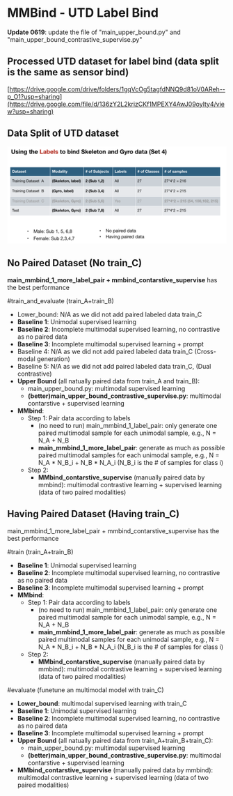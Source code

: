 # MMBind - UTD Label Bind

**Update 0619**: update the file of "main_upper_bound.py" and "main_upper_bound_contrastive_supervise.py"

## Processed UTD dataset for label bind (data split is the same as sensor bind)
[https://drive.google.com/drive/folders/1gqVcOg5tagfdNNQ9d81oV0AReh--p_O1?usp=sharing](https://drive.google.com/file/d/136zY2L2krizCKf1MPEXY4AwJ09oylty4/view?usp=sharing)

## Data Split of UTD dataset

<p align="center" >
	<img src="./dataset-split-UTD-label-bind.png" width="800">
</p>


## No Paired Dataset (No train_C)
**main_mmbind_1_more_label_pair + mmbind_contarstive_supervise** has the best performance

#train_and_evaluate (train_A+train_B)
- Lower_bound: N/A as we did not add paired labeled data train_C
- **Baseline 1**: Unimodal supervised learning 
- **Baseline 2**: Incomplete multimodal supervised learning, no contrastive as no paired data
- **Baseline 3**: Incomplete multimodal supervised learning + prompt
- Baseline 4: N/A as we did not add paired labeled data train_C (Cross-modal generation)
- Baseline 5: N/A as we did not add paired labeled data train_C, (Dual contrastive)
- **Upper Bound** (all natually paired data from train_A and train_B): 
  * main_upper_bound.py: multimodal supervised learning
  * **(better)main_upper_bound_contrastive_supervise.py**: multimodal contarstive + supervised learning
- **MMbind**:
  * Step 1: Pair data according to labels
     * (no need to run) main_mmbind_1_label_pair: only generate one paired multimodal sample for each unimodal sample, e.g., N = N_A + N_B
     * **main_mmbind_1_more_label_pair**: generate as much as possible paired multimodal samples for each unimodal sample, e.g., N = N_A * N_B_i + N_B * N_A_i (N_B_i is the # of samples for class i)
  * Step 2:
    * **MMbind_contarstive_supervise** (manually paired data by mmbind): multimodal contrastive learning + supervised learning (data of two paired modalities)

## Having Paired Dataset (Having train_C)
main_mmbind_1_more_label_pair + mmbind_contarstive_supervise has the best performance

#train (train_A+train_B)
- **Baseline 1**: Unimodal supervised learning 
- **Baseline 2**: Incomplete multimodal supervised learning, no contrastive as no paired data
- **Baseline 3**: Incomplete multimodal supervised learning + prompt
- **MMbind**:
  * Step 1: Pair data according to labels
       * (no need to run) main_mmbind_1_label_pair: only generate one paired multimodal sample for each unimodal sample, e.g., N = N_A + N_B
       * **main_mmbind_1_more_label_pair**: generate as much as possible paired multimodal samples for each unimodal sample, e.g., N = N_A * N_B_i + N_B * N_A_i (N_B_i is the # of samples for class i)
  * Step 2:
    * **MMbind_contarstive_supervise** (manually paired data by mmbind): multimodal contrastive learning + supervised learning (data of two paired modalities)

#evaluate (funetune an multimodal model with train_C)
- **Lower_bound**: multimodal supervised learning with train_C
- **Baseline 1**: Unimodal supervised learning 
- **Baseline 2**: Incomplete multimodal supervised learning, no contrastive as no paired data
- **Baseline 3**: Incomplete multimodal supervised learning + prompt
- **Upper Bound** (all natually paired data from train_A+train_B+train_C): 
  * main_upper_bound.py: multimodal supervised learning
  * **(better)main_upper_bound_contrastive_supervise.py**: multimodal contarstive + supervised learning
- **MMbind_contarstive_supervise** (manually paired data by mmbind): multimodal contrastive learning + supervised learning (data of two paired modalities)

